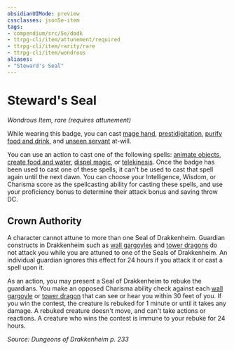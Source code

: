 ```yaml
---
obsidianUIMode: preview
cssclasses: json5e-item
tags:
- compendium/src/5e/dodk
- ttrpg-cli/item/attunement/required
- ttrpg-cli/item/rarity/rare
- ttrpg-cli/item/wondrous
aliases: 
- "Steward's Seal"
---
```

# Steward's Seal
*Wondrous Item, rare (requires attunement)*  


While wearing this badge, you can cast [mage hand](/3-Mechanics/CLI/spells/mage-hand.md), [prestidigitation](/3-Mechanics/CLI/spells/prestidigitation.md), [purify food and drink](/3-Mechanics/CLI/spells/purify-food-and-drink.md), and [unseen servant](/3-Mechanics/CLI/spells/unseen-servant.md) at-will.

You can use an action to cast one of the following spells: [animate objects](/3-Mechanics/CLI/spells/animate-objects.md), [create food and water](/3-Mechanics/CLI/spells/create-food-and-water.md), [dispel magic](/3-Mechanics/CLI/spells/dispel-magic.md), or [telekinesis](/3-Mechanics/CLI/spells/telekinesis.md). Once the badge has been used to cast one of these spells, it can't be used to cast that spell again until the next dawn. You can choose your Intelligence, Wisdom, or Charisma score as the spellcasting ability for casting these spells, and use your proficiency bonus to determine their attack bonus and saving throw DC.

## Crown Authority

A character cannot attune to more than one Seal of Drakkenheim. Guardian constructs in Drakkenheim such as [wall gargoyles](/3-Mechanics/CLI/bestiary/elemental/wall-gargoyle-dodk.md) and [tower dragons](/3-Mechanics/CLI/bestiary/dragon/tower-dragon-dodk.md) do not attack you while you are attuned to one of the Seals of Drakkenheim. An individual guardian ignores this effect for 24 hours if you attack it or cast a spell upon it.

As an action, you may present a Seal of Drakkenheim to rebuke the guardians. You make an opposed Charisma ability check against each [wall gargoyle](/3-Mechanics/CLI/bestiary/elemental/wall-gargoyle-dodk.md) or [tower dragon](/3-Mechanics/CLI/bestiary/dragon/tower-dragon-dodk.md) that can see or hear you within 30 feet of you. If you win the contest, the creature is rebuked for 1 minute or until it takes any damage. A rebuked creature doesn't move, and can't take actions or reactions. A creature who wins the contest is immune to your rebuke for 24 hours.

*Source: Dungeons of Drakkenheim p. 233*